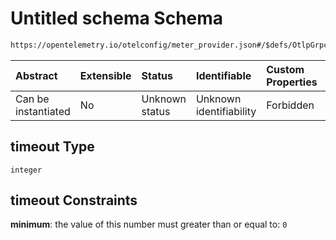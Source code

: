 # Untitled schema Schema

```txt
https://opentelemetry.io/otelconfig/meter_provider.json#/$defs/OtlpGrpcMetricExporter/properties/timeout
```



| Abstract            | Extensible | Status         | Identifiable            | Custom Properties | Additional Properties | Access Restrictions | Defined In                                                                     |
| :------------------ | :--------- | :------------- | :---------------------- | :---------------- | :-------------------- | :------------------ | :----------------------------------------------------------------------------- |
| Can be instantiated | No         | Unknown status | Unknown identifiability | Forbidden         | Allowed               | none                | [meter\_provider.json\*](../schema/meter_provider.json "open original schema") |

## timeout Type

`integer`

## timeout Constraints

**minimum**: the value of this number must greater than or equal to: `0`
